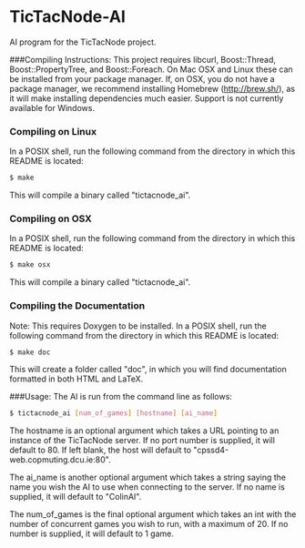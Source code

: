 TicTacNode-AI
=============

AI program for the TicTacNode project.

###Compiling Instructions:
This project requires libcurl, Boost::Thread, Boost::PropertyTree, and Boost::Foreach. On Mac OSX and 
Linux these can be installed from your package manager. If, on OSX, you do not have a package manager, we recommend 
installing Homebrew (http://brew.sh/), as it will make installing dependencies much easier.
 Support is not currently available for Windows.

### Compiling on Linux ###

In a POSIX shell, run the following command from the directory in which this README is located:
```bash
$ make
```
This will compile a binary called "tictacnode_ai".

### Compiling on OSX ###

In a POSIX shell, run the following command from the directory in which this README is located:
```bash
$ make osx
```
This will compile a binary called "tictacnode_ai".

### Compiling the Documentation ###

Note: This requires Doxygen to be installed.
In a POSIX shell, run the following command from the directory in which this README is located:
```bash
$ make doc
```
This will create a folder called "doc", in which you will find documentation formatted in both HTML and LaTeX. 

###Usage:
The AI is run from the command line as follows:
```bash
$ tictacnode_ai [num_of_games] [hostname] [ai_name]
```

The hostname is an optional argument which takes a URL pointing to an instance of the TicTacNode 
server. If no port number is supplied, it will default to 80. If left blank, the host will default to 
"cpssd4-web.copmuting.dcu.ie:80".

The ai_name is another optional argument which takes a string saying the name you wish the AI to use 
when connecting to the server. If no name is supplied, it will default to "ColinAI".

The num_of_games is the final optional argument which takes an int with the number of concurrent games you wish to run, with
a maximum of 20. If no number is supplied, it will default to 1 game.
